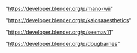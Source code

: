 "https://developer.blender.org/p/mano-wii"

"https://developer.blender.org/p/kalosaaesthetics"

"https://developer.blender.org/p/seemav11"

"https://developer.blender.org/p/dougbarnes"

